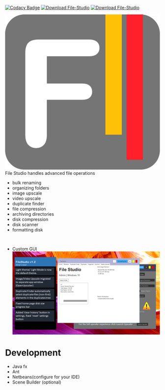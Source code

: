 [![Codacy Badge](https://app.codacy.com/project/badge/Grade/e14b3990d3da49748268bb8215e156c0)](https://app.codacy.com/gh/abummoja/File-Studio/dashboard?utm_source=gh&utm_medium=referral&utm_content=&utm_campaign=Badge_grade)
[![Download File-Studio](https://a.fsdn.com/con/app/sf-download-button)](https://sourceforge.net/projects/filestudio/files/latest/download)
[![Download File-Studio](https://img.shields.io/sourceforge/dt/filestudio.svg)](https://sourceforge.net/projects/filestudio/files/latest/download)

![File Studio icon](ic_launcher.png)<br/>
File Studio handles advanced file operations<br/>
- bulk renaming
- organizing folders
- image upscale
- video upscale
- duplicate finder
- file compression
- archiving directories
- disk compression
- disk scanner
- formatting disk
<br/>

- Custom GUI
![File Studio banner](fs-1-2.png)<br/>

# Development
- Java fx
- Ant
- Netbeans(configure for your IDE)
- Scene Builder (optional)
